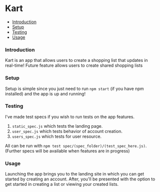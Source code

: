 # Kart

* [Introduction](#introduction)
* [Setup](#setup)
* [Testing](#testing)
* [Usage](#usage)

### Introduction
Kart is an app that allows users to create a shopping list that updates in real-time! Future feature allows users to create shared shopping lists

### Setup
Setup is simple since you just need to run `npm start` (if you have npm installed) and the app is up and running!

### Testing
I've made test specs if you wish to run tests on the app features.  
1. `static_spec.js` which tests the landing page.
2. `user_spec.js` which tests behavior of account creation.
3. `users_spec.js` which tests for user resource.


All can be run with `npm test spec/(spec_folder)/(test_spec_here.js)`.
(Further specs will be available when features are in progress)

### Usage
Launching the app brings you to the landing site in which you can get started by creating an account. After, you'll be presented with the option to get started in creating a list or viewing your created lists.
